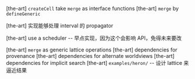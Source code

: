 [the-art] `createCell` take `merge` as interface functions
[the-art] `merge` by `defineGeneric`

[the-art] 实现能够处理 interval 的 propagator

[the-art] use a scheduler -- 早点实现，因为这个会影响 API，免得未来要改

[the-art] `merge` as generic lattice operations
[the-art] dependencies for provenance
[the-art] dependencies for alternate worldviews
[the-art] dependencies for implicit search
[the-art] `examples/heron/` -- 设计 lattice 来逼近结果
